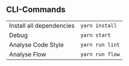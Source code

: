 ## CLI-Commands
|                			|                        		|
|---------------------------|-------------------------------|
|Install all dependencies	|`yarn install`            		|
|Debug          			|`yarn start`            		|
|Analyse Code Style			|`yarn run lint`				|
|Analyse Flow				|`yarn run flow`				|
